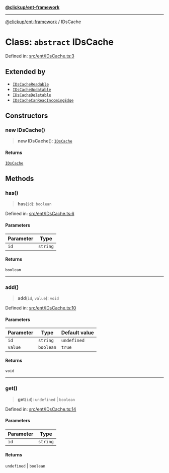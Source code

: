 [**@clickup/ent-framework**](../README.md)

***

[@clickup/ent-framework](../globals.md) / IDsCache

# Class: `abstract` IDsCache

Defined in: [src/ent/IDsCache.ts:3](https://github.com/clickup/ent-framework/blob/master/src/ent/IDsCache.ts#L3)

## Extended by

- [`IDsCacheReadable`](IDsCacheReadable.md)
- [`IDsCacheUpdatable`](IDsCacheUpdatable.md)
- [`IDsCacheDeletable`](IDsCacheDeletable.md)
- [`IDsCacheCanReadIncomingEdge`](IDsCacheCanReadIncomingEdge.md)

## Constructors

### new IDsCache()

> **new IDsCache**(): [`IDsCache`](IDsCache.md)

#### Returns

[`IDsCache`](IDsCache.md)

## Methods

### has()

> **has**(`id`): `boolean`

Defined in: [src/ent/IDsCache.ts:6](https://github.com/clickup/ent-framework/blob/master/src/ent/IDsCache.ts#L6)

#### Parameters

| Parameter | Type |
| ------ | ------ |
| `id` | `string` |

#### Returns

`boolean`

***

### add()

> **add**(`id`, `value`): `void`

Defined in: [src/ent/IDsCache.ts:10](https://github.com/clickup/ent-framework/blob/master/src/ent/IDsCache.ts#L10)

#### Parameters

| Parameter | Type | Default value |
| ------ | ------ | ------ |
| `id` | `string` | `undefined` |
| `value` | `boolean` | `true` |

#### Returns

`void`

***

### get()

> **get**(`id`): `undefined` \| `boolean`

Defined in: [src/ent/IDsCache.ts:14](https://github.com/clickup/ent-framework/blob/master/src/ent/IDsCache.ts#L14)

#### Parameters

| Parameter | Type |
| ------ | ------ |
| `id` | `string` |

#### Returns

`undefined` \| `boolean`
